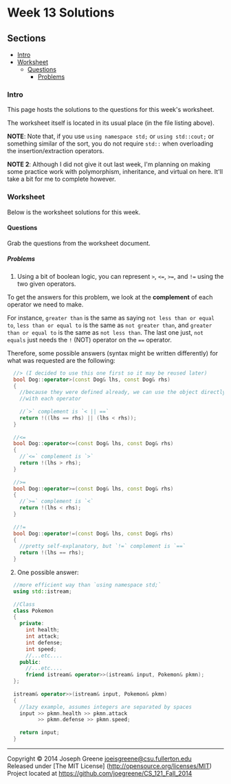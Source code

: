 # Week 13 Solutions

## Sections
- [Intro](#intro)
- [Worksheet](#worksheet)
  - [Questions](#questions)
    - [Problems](#problems)
    
### Intro
This page hosts the solutions to the questions for this week's worksheet. 

The worksheet itself is located in its usual place (in the file listing above).

__NOTE__: Note that, if you use `using namespace std;` or `using std::cout;` or something similar 
of the sort, you do not require `std::` when overloading the insertion/extraction operators.

__NOTE 2__: Although I did not give it out last week, I'm planning on making some practice work with 
polymorphism, inheritance, and virtual on here. It'll take a bit for me to complete however.

### Worksheet
Below is the worksheet solutions for this week.

#### Questions
Grab the questions from the worksheet document.

##### Problems
1) Using a bit of boolean logic, you can represent `>`, `<=`, `>=`, and `!=` using the two given operators.

To get the answers for this problem, we look at the __complement__ of each operator we need to make.

For instance, `greater than` is the same as saying `not less than or equal to`, `less than or equal to` is the 
same as `not greater than`, and `greater than or equal to` is the same as `not less than`. The last one just, 
`not equals` just needs the `!` (NOT) operator on the `==` operator.

Therefore, some possible answers (syntax might be written differently) for what was requested are the following:
```C++
  //> (I decided to use this one first so it may be reused later)
  bool Dog::operator>(const Dog& lhs, const Dog& rhs)
  {
    //because they were defined already, we can use the object directly
    //with each operator
    
    //`>` complement is `< || ==`
    return !((lhs == rhs) || (lhs < rhs));
  }
  
  //<=
  bool Dog::operator<=(const Dog& lhs, const Dog& rhs)
  {
    //`<=` complement is `>`
    return !(lhs > rhs);
  }
  
  //>=
  bool Dog::operator>=(const Dog& lhs, const Dog& rhs)
  {
    //`>=` complement is `<`
    return !(lhs < rhs);
  }
  
  //!=
  bool Dog::operator!=(const Dog& lhs, const Dog& rhs)
  {
    //pretty self-explanatory, but `!=` complement is `==`
    return !(lhs == rhs);
  }
```

2) One possible answer:
```C++
  //more efficient way than `using namespace std;`
  using std::istream;
  
  //Class
  class Pokemon
  {
    private:
      int health;
      int attack;
      int defense;
      int speed;
      //...etc....
    public:
      //...etc....
      friend istream& operator>>(istream& input, Pokemon& pkmn);
  };
  
  istream& operator>>(istream& input, Pokemon& pkmn)
  {
    //lazy example, assumes integers are separated by spaces
    input >> pkmn.health >> pkmn.attack
          >> pkmn.defense >> pkmn.speed;
    
    return input;
  }
```

-------------------------------------------------------------------------------

Copyright &copy; 2014 Joseph Greene <joeisgreene@csu.fullerton.edu>  
Released under [The MIT License] (http://opensource.org/licenses/MIT)  
Project located at <https://github.com/joegreene/CS_121_Fall_2014>